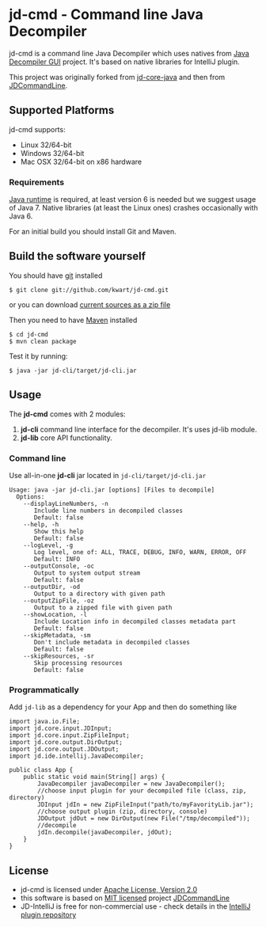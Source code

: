 # jd-cmd - Command line Java Decompiler

jd-cmd is a command line Java Decompiler which uses natives from [Java Decompiler GUI](http://java.decompiler.free.fr/) project. It's based on native libraries for IntelliJ plugin. 

This project was originally forked from [jd-core-java](https://github.com/nviennot/jd-core-java) 
and then from [JDCommandLine](https://github.com/betterphp/JDCommandLine).

## Supported Platforms

jd-cmd supports:

* Linux 32/64-bit
* Windows 32/64-bit
* Mac OSX 32/64-bit on x86 hardware

### Requirements

[Java runtime](http://java.com/en/download/) is required, at least version 6 is needed but we suggest usage of Java 7. Native libraries (at least the Linux ones) crashes occasionally with Java 6.

For an initial build you should install Git and Maven.

## Build the software yourself

You should have [git](http://git-scm.com/) installed

	$ git clone git://github.com/kwart/jd-cmd.git

or you can download [current sources as a zip file](https://github.com/kwart/jd-cmd/archive/master.zip)

Then you need to have [Maven](http://maven.apache.org/) installed

	$ cd jd-cmd
	$ mvn clean package

Test it by running:
	
	$ java -jar jd-cli/target/jd-cli.jar


## Usage

The **jd-cmd** comes with 2 modules:

 1. **jd-cli** command line interface for the decompiler. It's uses jd-lib module.
 1. **jd-lib** core API functionality.

### Command line

Use all-in-one **jd-cli** jar located in `jd-cli/target/jd-cli.jar`

	Usage: java -jar jd-cli.jar [options] [Files to decompile]
	  Options:
	    --displayLineNumbers, -n
	       Include line numbers in decompiled classes
	       Default: false
	    --help, -h
	       Show this help
	       Default: false
	    --logLevel, -g
	       Log level, one of: ALL, TRACE, DEBUG, INFO, WARN, ERROR, OFF
	       Default: INFO
	    --outputConsole, -oc
	       Output to system output stream
	       Default: false
	    --outputDir, -od
	       Output to a directory with given path
	    --outputZipFile, -oz
	       Output to a zipped file with given path
	    --showLocation, -l
	       Include Location info in decompiled classes metadata part
	       Default: false
	    --skipMetadata, -sm
	       Don't include metadata in decompiled classes
	       Default: false
	    --skipResources, -sr
	       Skip processing resources
	       Default: false

### Programmatically

Add `jd-lib` as a dependency for your App and then do something like

	import java.io.File;
	import jd.core.input.JDInput;
	import jd.core.input.ZipFileInput;
	import jd.core.output.DirOutput;
	import jd.core.output.JDOutput;
	import jd.ide.intellij.JavaDecompiler;
	
	public class App {
		public static void main(String[] args) {
			JavaDecompiler javaDecompiler = new JavaDecompiler();
			//choose input plugin for your decompiled file (class, zip, directory)
			JDInput jdIn = new ZipFileInput("path/to/myFavorityLib.jar");
			//choose output plugin (zip, directory, console)
			JDOutput jdOut = new DirOutput(new File("/tmp/decompiled"));
			//decompile
			jdIn.decompile(javaDecompiler, jdOut);
		}
	}

## License

* jd-cmd is licensed under [Apache License, Version 2.0](http://www.apache.org/licenses/LICENSE-2.0)
* this software is based on [MIT licensed](http://opensource.org/licenses/MIT) project [JDCommandLine](https://github.com/betterphp/JDCommandLine)
* JD-IntelliJ is free for non-commercial use - check details in the [IntelliJ plugin repository](http://plugins.jetbrains.com/plugin/7100)

